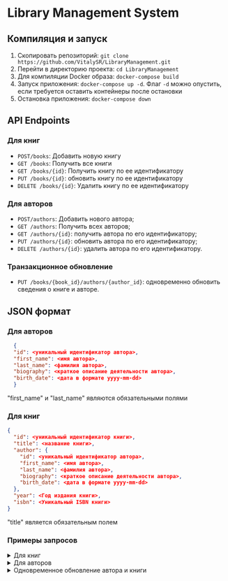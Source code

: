 # Library Management System

## Компиляция и запуск

1. Скопировать репозиторий: `git clone https://github.com/VitalySR/LibraryManagement.git`
2. Перейти в директорию проекта: `cd LibraryManagement`
3. Для компиляции Docker образа: `docker-compose build`
4. Запуск приложения: `docker-compose up -d`. Флаг `-d` можно опустить, если требуется оставить контейнеры после остановки
5. Остановка приложения: `docker-compose down`

## API Endpoints

### Для книг

* `POST/books`: Добавить новую книгу
* `GET /books`: Получить все книги
* `GET /books/{id}`: Получить книгу по ее идентификатору
* `PUT /books/{id}`: обновить книгу по ее идентификатору
* `DELETE /books/{id}`: Удалить книгу по ее идентификатору

### Для авторов

* `POST/authors`: Добавить нового автора;
* `GET /authors`: Получить всех авторов;
* `GET /authors/{id}`: получить автора по его идентификатору;
* `PUT /authors/{id}`: обновить автора по его идентификатору;
* `DELETE /authors/{id}`: удалить автора по его идентификатору.

### Транзакционное обновление

* `PUT /books/{book_id}/authors/{author_id}`: одновременно обновить сведения
о книге и авторе.

## JSON формат

### Для авторов
```json
  {
  "id": <уникальный идентификатор автора>,
  "first_name": <имя автора>,
  "last_name": <фамилия автора>,
  "biography": <краткое описание деятельности автора>,
  "birth_date": <дата в формате yyyy-mm-dd>
  }
 ```
"first_name" и "last_name" являются обязательными полями
### Для книг
```json
{
  "id": <уникальный идентификатор книги>,
  "title": <название книги>,
  "author": {
    "id": <уникальный идентификатор автора>,
    "first_name": <имя автора>,
    "last_name": <фамилия автора>,
    "biography": <краткое описание деятельности автора>,
    "birth_date": <дата в формате yyyy-mm-dd>
  },
  "year": <Год издания книги>,
  "isbn": <Уникальный ISBN книги>
}
```
"title" является обязательным полем

### Примеры запросов
<details>
  <summary>Для книг</summary>

Создание книги без автора:
```json
{
    "title": "Как закалялась сталь",
    "year": 1934,
    "isbn": "978-5-17-121544-6"
}
```

Создание книги с автором (при наличии его в базе):
```json
{
    "title": "Книга 2",
    "year": 2013,
    "isbn": "4545-5565",
    "author": {
            "id": 1
    }
}
```
Обновление данных по книге (необходимо передавать все поля, если не требуется их затереть)
```json
{
    "Id": 3,
    "title": "Книга 22",
    "year": 2013,
    "author": {
            "id": 1
    }
}
```
</details>

<details>
    <summary>Для авторов</summary>

Создание автора
```json
{
    "first_name": "Иван",
    "last_name": "Иванов",
    "biography": "Может быть у него и биография есть",
    "birth_date": "1985-06-30"
}
```

Обновление автора
```json
{
  "id": 2,
  "first_name": "Петр",
  "last_name": "Петров",
  "biography": "Самобытный писатель. Начинал печататься со статей в газетах",
  "birth_date": "1974-12-01"
}
```
</details>

<details>
    <summary>Одновременное обновление автора и книги</summary>

```json
{
    "id": 1,
    "title": "Книга",
    "author": {
        "id": 1,
        "first_name": "Александр",
        "last_name": "Александров",
        "biography": "Писатель. Поэт",
        "birth_date": "1974-12-01"
    },
    "year": 2013,
    "isbn": "4545-5565"
}
```
</details>
